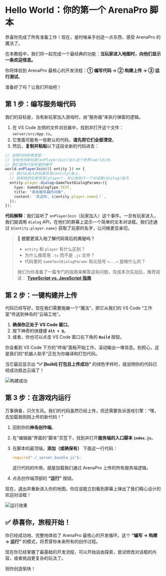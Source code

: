 # Hello World：你的第一个 ArenaPro 脚本

恭喜你完成了所有准备工作！现在，是时候亲手创造一点东西，感受 ArenaPro 的魔法了。

在本教程中，我们将一起完成一个最经典的功能：**当玩家进入地图时，向他们显示一条欢迎信息。**

你将体验到 ArenaPro 最核心的开发流程：**① 编写代码 → ② 构建上传 → ③ 运行测试**。

准备好了吗？让我们开始吧！

## 第 1 步：编写服务端代码

我们的目标是，当有新玩家加入游戏时，由“服务器”来执行弹窗的逻辑。

1.  在 VS Code 左侧的文件浏览器中，找到并打开这个文件：`server/src/App.ts`。
2.  它里面可能有一些默认的代码，**请先将它们全部清空**。
3.  然后，**复制并粘贴**以下这段全新的代码进去：

```typescript [server/src/App.ts]
// 这段代码的意思是：
// 当有任何新玩家(onPlayerJoin)加入这个世界(world)时，
// 我们就执行括号里的操作
world.onPlayerJoin(({ entity }) => {
  // 我们从加入的玩家实体(entity)身上，
  // 找到他的玩家信息(player)，并让他执行一个对话框(dialog)指令
  entity.player.dialog<GameTextDialogParams>({
    type: GameDialogType.TEXT,
    title: "来自服务器的问候",
    content: `欢迎你, ${entity.player.name}！`,
  });
});
```

**代码解释**：我们监听了 `onPlayerJoin`（玩家加入）这个事件。一旦有玩家进入，我们就调用 `dialog` API，在他们的屏幕上显示一个简单的文本对话框。我们还通过 `${entity.player.name}` 获取了玩家的名字，让问候更显亲切。

> **🤔 想要更深入地了解代码背后的奥秘吗？**
>
> - `entity` 和 `player` 有什么区别？
> - 为什么推荐用 `.ts` 而不是 `.js` 文件？
> - 代码里的 `GameTextDialogParams` 和尖括号 `<...>` 是做什么的？
>
> 我们为你准备了一篇专门的指南来解答这些问题，完成本次实战后，推荐阅读：
> **[TypeScript vs. JavaScript 指南](./typescript-vs-javascript)**

## 第 2 步：一键构建并上传

代码已经写好，现在我们需要施展一个“魔法”，把它从我们的 VS Code “工作室”传送到神岛的“云端工地”。

1.  **确保你正处于 VS Code 窗口**。
2.  按下神奇的快捷键 **`Alt + Q`**。
3.  或者，你也可以点击 VS Code 窗口右下角的 **`Build`** 按钮。

你会看到 VS Code 下方的“终端”面板开始工作，滚动输出一堆信息。别担心，这是我们的“机器人助手”正在为你编译和打包代码。

当它最后显示出 **“✅ [build] 打包且上传成功”** 的绿色字样时，就说明你的代码已经成功抵达云端了！

![构建成功](/QQ_1721023950939.webp)

## 第 3 步：在游戏内运行

万事俱备，只欠东风。我们的代码虽然已经上传，但还需要告诉游戏引擎：“嘿，去加载我刚刚上传的新代码！”

1.  回到你的**神岛创作端**。
2.  在“编辑器”界面的“脚本”页签下，找到并打开**服务端的入口脚本 `index.js`**。
3.  在脚本的最顶端，**添加（或确保有）** 下面这一行代码：

    ```javascript [index.js]
    require("./_server_bundle.js");
    ```

    这行代码的作用，就是加载我们通过 ArenaPro 上传的所有服务端逻辑。

4.  点击创作端顶部的 **“运行”** 按钮。

现在，退出并重新进入你的地图。你应该能立刻看到屏幕上弹出了我们精心设计的欢迎对话框！

![运行效果](/QQ20241025-105839.png)

## ✅ 恭喜你，旅程开始！

你已经成功地、完整地体验了 ArenaPro 最核心的开发循环。这个 **“编写 → 构建 → 运行”** 的模式，将贯穿你未来所有的创作过程。

现在你已经掌握了最基础的开发流程，可以开始自由探索，尝试修改对话框的内容，或者挑战更复杂的玩法了。

祝你创造愉快！
